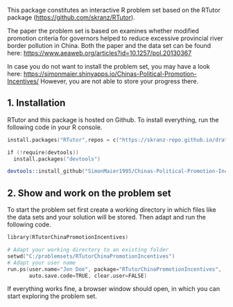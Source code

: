 This package constitutes an interactive R problem set based on the RTutor package (https://github.com/skranz/RTutor). 

The paper the problem set is based on examines whether modified promotion criteria for governors helped to reduce excessive provincial river border pollution in China.
Both the paper and the data set can be found here: https://www.aeaweb.org/articles?id=10.1257/pol.20130367

In case you do not want to install the problem set, you may have a look here: https://simonmaier.shinyapps.io/Chinas-Political-Promotion-Incentives/
However, you are not able to store your progress there.

## 1. Installation

RTutor and this package is hosted on Github. To install everything, run the following code in your R console.
```s
install.packages("RTutor",repos = c("https://skranz-repo.github.io/drat/",getOption("repos")))

if (!require(devtools))
  install.packages("devtools")

devtools::install_github("SimonMaier1995/Chinas-Political-Promotion-Incentives")
```

## 2. Show and work on the problem set
To start the problem set first create a working directory in which files like the data sets and your solution will be stored. Then adapt and run the following code.
```s
library(RTutorChinaPromotionIncentives)

# Adapt your working directory to an existing folder
setwd("C:/problemsets/RTutorChinaPromotionIncentives")
# Adapt your user name
run.ps(user.name="Jon Doe", package="RTutorChinaPromotionIncentives",
       auto.save.code=TRUE, clear.user=FALSE)
```
If everything works fine, a browser window should open, in which you can start exploring the problem set.
